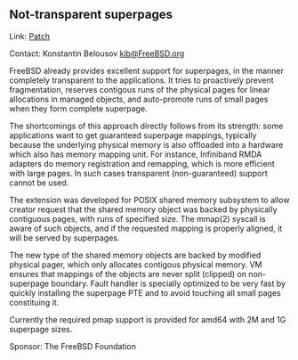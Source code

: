## Not-transparent superpages ##

Link:	 [Patch](https://reviews.freebsd.org/D24652)  

Contact: Konstantin Belousov <kib@FreeBSD.org>  

FreeBSD already provides excellent support for superpages, in the
manner completely transparent to the applications.  It tries to
proactively prevent fragmentation, reserves contigous runs of the
physical pages for linear allocations in managed objects, and
auto-promote runs of small pages when they form complete superpage.

The shortcomings of this approach directly follows from its strength:
some applications want to get guaranteed superpage mappings, typically
because the underlying physical memory is also offloaded into a
hardware which also has memory mapping unit.  For instance, Infiniband
RMDA adapters do memory registration and remapping, which is more
efficient with large pages.  In such cases transparent
(non-guaranteed) support cannot be used.

The extension was developed for POSIX shared memory subsystem to allow
creator request that the shared memory object was backed by physically
contiguous pages, with runs of specified size.  The mmap(2) syscall is
aware of such objects, and if the requested mapping is properly
aligned, it will be served by superpages.

The new type of the shared memory objects are backed by modified
physical pager, which only allocates contigous physical memory.  VM
ensures that mappings of the objects are never split (clipped) on
non-superpage boundary.  Fault handler is specially optimized to be
very fast by quickly installing the superpage PTE and to avoid
touching all small pages constituing it.

Currently the required pmap support is provided for amd64 with 2M and
1G superpage sizes.

Sponsor: The FreeBSD Foundation  

